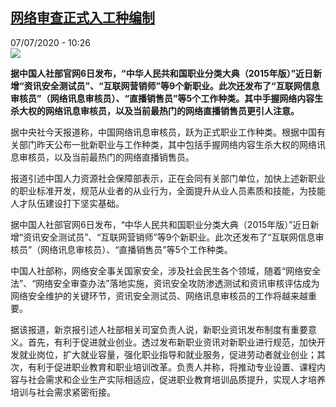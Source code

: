 <!--1594112039000-->
[网络审查正式入工种编制](http://www.rfi.fr//cn/%E4%B8%AD%E5%9B%BD/20200707-%E7%BD%91%E7%BB%9C%E5%AE%A1%E6%9F%A5%E6%AD%A3%E5%BC%8F%E5%85%A5%E5%B7%A5%E7%A7%8D%E7%BC%96%E5%88%B6)
------

<div>07/07/2020 - 10:26</div><img src="https://s.rfi.fr/media/display/311ea060-16a3-11ea-8e37-005056a99247/w:310/p:16x9/%20%E4%BD%86%E8%87%AA%E7%94%B1%E7%A9%BA%E9%97%B4%E6%98%8E%E6%98%BE%E8%90%8E%E7%BC%A9%E5%B1%9E%E4%BA%8E%E6%9C%80%E4%B8%8D%E8%87%AA%E7%94%B1%E5%9B%BD%E5%AE%B6%E4%B9%8B%E4%B8%80.jpg"><p><strong>据中国人社部官网6日发布，“中华人民共和国职业分类大典（2015年版）”近日新增“资讯安全测试员”、“互联网营销师”等9个新职业。此次还发布了“互联网信息审核员”（网络讯息审核员）、“直播销售员”等5个工作种类。其中手握网络内容生杀大权的网络讯息审核员，以及当前最热门的网络直播销售员更引人注意。</strong></p><div class="t-content__body u-clearfix"><div class="m-interstitial"></div><p>据中央社今天报道称，中国网络讯息审核员，跃为正式职业工作种类。根据中国有关部门昨天公布一批新职业与工作种类，其中包括手握网络内容生杀大权的网络讯息审核员，以及当前最热门的网络直播销售员。</p><p>报道引述中国人力资源社会保障部表示，正在会同有关部门单位，加快上述新职业的职业标准开发，规范从业者的从业行为，全面提升从业人员素质和技能，为技能人才队伍建设打下坚实基础。</p><p>据中国人社部官网6日发布，“中华人民共和国职业分类大典（2015年版）”近日新增“资讯安全测试员”、“互联网营销师”等9个新职业。此次还发布了“互联网信息审核员”（网络讯息审核员）、“直播销售员”等5个工作种类。</p><p>中国人社部称，网络安全事关国家安全，涉及社会民生各个领域，随着“网络安全法”、“网络安全审查办法”落地实施，资讯安全攻防渗透测试和资讯审核评估成为网络安全维护的关键环节，资讯安全测试员、网络讯息审核员的工作将越来越重要。</p><p>据该报道，新京报引述人社部相关司室负责人说，新职业资讯发布制度有重要意义。首先，有利于促进就业创业。透过发布新职业资讯对新职业进行规范，加快开发就业岗位，扩大就业容量，强化职业指导和就业服务，促进劳动者就业创业；其次，有利于促进职业教育和职业培训改革。负责人并称，将推动专业设置、课程内容与社会需求和企业生产实际相适应，促进职业教育培训品质提升，实现人才培养培训与社会需求紧密衔接。</p><div class="o-self-promo o-self-promo--nl o-self-promo--hidden" data-selfpromo-newsletter></div><div class="o-self-promo o-self-promo--app o-self-promo--hidden" data-selfpromo-app></div></div>
